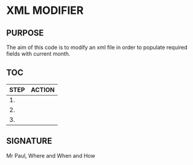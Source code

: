 # XML MODIFIER

## PURPOSE
The aim of this code is to modify an xml file in order to populate required fields with current month. 


## TOC
STEP | ACTION
-----|-------
1.   |
2.   |
3.   |

## SIGNATURE 
Mr Paul, Where and When and How  